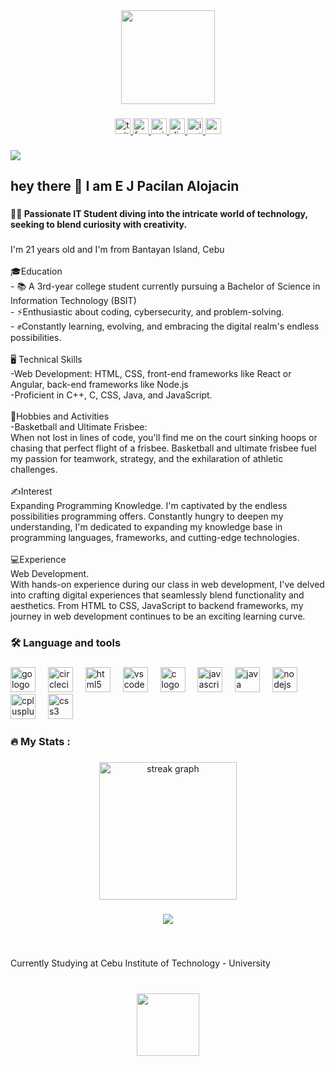 <div align="center">
  <img height="150" src="https://media1.giphy.com/media/JqmupuTVZYaQX5s094/giphy.gif?cid=ecf05e47vdjgaadjkhaq82vtj6nsgo6qdzm2m4f69f88czoe&ep=v1_gifs_search&rid=giphy.gif&ct=g"  />
</div>

###

<div align="center">
  <a href="https://l.messenger.com/l.php?u=https%3A%2F%2Fx.com%2FSylnths%3Ft%3DS2DbjxPaBgLxShNVCVw3_Q%26s%3D09&h=AT0_YNTcoQ8wVdITImBc5_Md1FBPpOK1z9VGQWaji71kwwNEmLR3ATdT51pPR10jqH6VhI_d3FcoN8je3PWvMlQof0dER81t2A1KsmsJh2GyhjvNUU8vjf3hC-GUIhd1EOg4Pw" target="_blank">
    <img src="https://img.shields.io/static/v1?message=Twitter&logo=twitter&label=&color=1DA1F2&logoColor=white&labelColor=&style=for-the-badge" height="25" alt="twitter logo"  />
  </a>
  <a href="https://www.facebook.com/profile.php?id=100091323373905" target="_blank">
    <img src="https://img.shields.io/static/v1?message=Facebook&logo=facebook&label=&color=1877F2&logoColor=white&labelColor=&style=for-the-badge" height="25" alt="facebook logo"  />
  </a>
  <a href=" earonjeff.alojacin@cit.edu" target="_blank">
    <img src="https://img.shields.io/static/v1?message=Outlook&logo=microsoft-outlook&label=&color=0078D4&logoColor=white&labelColor=&style=for-the-badge" height="25" alt="microsoft-outlook logo"  />
  </a>
  <a href="ynths.#4388" target="_blank">
    <img src="https://img.shields.io/static/v1?message=Discord&logo=discord&label=&color=7289DA&logoColor=white&labelColor=&style=for-the-badge" height="25" alt="discord logo"  />
  </a>
  <a href="https://www.instagram.com/sylebutdiff/" target="_blank">
    <img src="https://img.shields.io/static/v1?message=Instagram&logo=instagram&label=&color=E4405F&logoColor=white&labelColor=&style=for-the-badge" height="25" alt="instagram logo"  />
  </a>
  <a href="https://codepen.io/Sylense" target="_blank">
    <img src="https://img.shields.io/static/v1?message=Codepen&logo=codepen&label=&color=000000&logoColor=white&labelColor=&style=for-the-badge" height="25" alt="codepen logo"  />
  </a>
</div>

###

<div align="left">
  <img src="https://visitor-badge.laobi.icu/badge?page_id=Sylnse.Sylnse&"  />
</div>

###

<h2 align="left">hey there 👋 I am E J Pacilan Alojacin</h2>

###

<h4 align="left">👩‍💻  Passionate IT Student diving into the intricate world of technology, seeking to blend curiosity with creativity.</h4>

###

<p align="left">I'm  21 years old and I'm from Bantayan Island, Cebu<br><br>🎓Education<br>- 📚 A 3rd-year college student currently pursuing a Bachelor of Science in Information Technology (BSIT)<br>- ⚡Enthusiastic about coding, cybersecurity, and problem-solving. <br>- ✊Constantly learning, evolving, and embracing the digital realm's endless possibilities. <br><br>🖥️ Technical Skills<br>-Web Development: HTML, CSS, front-end frameworks like React or Angular, back-end frameworks like Node.js<br>-Proficient in C++, C, CSS, Java, and JavaScript. <br><br>🏅Hobbies and Activities<br>-Basketball and Ultimate Frisbee:<br>When not lost in lines of code, you'll find me on the court sinking hoops or chasing that perfect flight of a frisbee. Basketball and ultimate frisbee fuel my passion for teamwork, strategy, and the exhilaration of athletic challenges.<br><br>✍️Interest<br>Expanding Programming Knowledge.  I'm captivated by the endless possibilities programming offers. Constantly hungry to deepen my understanding, I'm dedicated to expanding my knowledge base in programming languages, frameworks, and cutting-edge technologies.<br><br>💻Experience <br>Web Development.<br>With hands-on experience during our class in web development, I've delved into crafting digital experiences that seamlessly blend functionality and aesthetics. From HTML to CSS, JavaScript to backend frameworks, my journey in web development continues to be an exciting learning curve.</p>

###

<h3 align="left">🛠 Language and tools</h3>

###

<div align="left">
  <img src="https://cdn.jsdelivr.net/gh/devicons/devicon/icons/go/go-original-wordmark.svg" height="40" alt="go logo"  />
  <img width="12" />
  <img src="https://cdn.jsdelivr.net/gh/devicons/devicon/icons/circleci/circleci-plain.svg" height="40" alt="circleci logo"  />
  <img width="12" />
  <img src="https://cdn.jsdelivr.net/gh/devicons/devicon/icons/html5/html5-original.svg" height="40" alt="html5 logo"  />
  <img width="12" />
  <img src="https://cdn.jsdelivr.net/gh/devicons/devicon/icons/vscode/vscode-original.svg" height="40" alt="vscode logo"  />
  <img width="12" />
  <img src="https://cdn.jsdelivr.net/gh/devicons/devicon/icons/c/c-original.svg" height="40" alt="c logo"  />
  <img width="12" />
  <img src="https://cdn.jsdelivr.net/gh/devicons/devicon/icons/javascript/javascript-original.svg" height="40" alt="javascript logo"  />
  <img width="12" />
  <img src="https://cdn.jsdelivr.net/gh/devicons/devicon/icons/java/java-original.svg" height="40" alt="java logo"  />
  <img width="12" />
  <img src="https://cdn.jsdelivr.net/gh/devicons/devicon/icons/nodejs/nodejs-original.svg" height="40" alt="nodejs logo"  />
  <img width="12" />
  <img src="https://cdn.jsdelivr.net/gh/devicons/devicon/icons/cplusplus/cplusplus-original.svg" height="40" alt="cplusplus logo"  />
  <img width="12" />
  <img src="https://cdn.jsdelivr.net/gh/devicons/devicon/icons/css3/css3-original.svg" height="40" alt="css3 logo"  />
</div>

###

<h3 align="left">🔥   My Stats :</h3>

###

<div align="center">
  <img src="https://streak-stats.demolab.com?user=Sylnse&locale=en&mode=daily&theme=dark&hide_border=false&border_radius=5&order=3" height="220" alt="streak graph"  />
</div>

###

<div align="center">
  <img src="https://profile-counter.glitch.me/Sylnse/count.svg?"  />
</div>

###

<br clear="both">

<p align="left">Currently Studying at Cebu Institute of Technology - University</p>

###

<br clear="both">

<div align="center">
  <img height="100" src="https://cit.edu/wp-content/uploads/2023/07/cit-logo.png"  />
</div>

###
